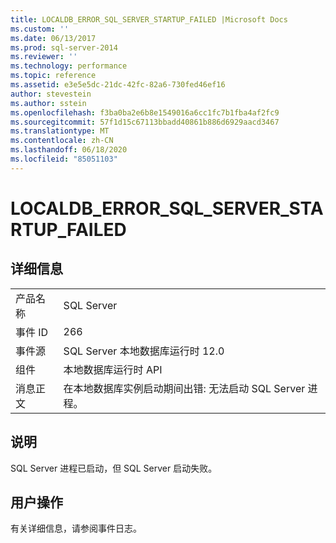 ```yaml
---
title: LOCALDB_ERROR_SQL_SERVER_STARTUP_FAILED |Microsoft Docs
ms.custom: ''
ms.date: 06/13/2017
ms.prod: sql-server-2014
ms.reviewer: ''
ms.technology: performance
ms.topic: reference
ms.assetid: e3e5e5dc-21dc-42fc-82a6-730fed46ef16
author: stevestein
ms.author: sstein
ms.openlocfilehash: f3ba0ba2e6b8e1549016a6cc1fc7b1fba4af2fc9
ms.sourcegitcommit: 57f1d15c67113bbadd40861b886d6929aacd3467
ms.translationtype: MT
ms.contentlocale: zh-CN
ms.lasthandoff: 06/18/2020
ms.locfileid: "85051103"
---
```

# <a name="localdb_error_sql_server_startup_failed"></a>LOCALDB_ERROR_SQL_SERVER_STARTUP_FAILED
    
## <a name="details"></a>详细信息  
  
|||  
|-|-|  
|产品名称|SQL Server|  
|事件 ID|266|  
|事件源|SQL Server 本地数据库运行时 12.0|  
|组件|本地数据库运行时 API|  
|消息正文|在本地数据库实例启动期间出错: 无法启动 SQL Server 进程。|  
  
## <a name="explanation"></a>说明  
 SQL Server 进程已启动，但 SQL Server 启动失败。  
  
## <a name="user-action"></a>用户操作  
 有关详细信息，请参阅事件日志。  
  
  
